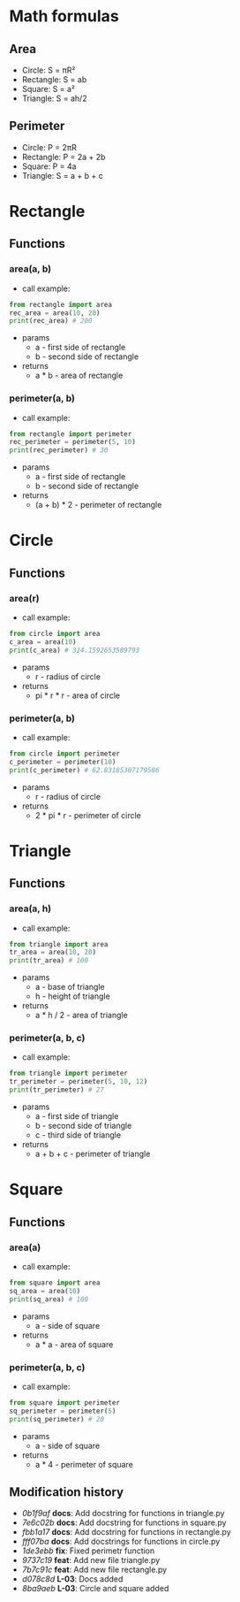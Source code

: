 # Math formulas
## Area
- Circle: S = πR²
- Rectangle: S = ab
- Square: S = a²
- Triangle: S = ah/2

## Perimeter
- Circle: P = 2πR
- Rectangle: P = 2a + 2b
- Square: P = 4a
- Triangle: S = a + b + c



# Rectangle
## Functions
### area(a, b)
   - call example: 
```python
from rectangle import area
rec_area = area(10, 20)
print(rec_area) # 200
```    
   - params
     - a - first side of rectangle 
     - b - second side of rectangle
   - returns
     - a * b - area of rectangle
### perimeter(a, b)
  - call example: 
```python
from rectangle import perimeter
rec_perimeter = perimeter(5, 10)
print(rec_perimeter) # 30
```    
   - params
     - a - first side of rectangle 
     - b - second side of rectangle
   - returns
     - (a + b) * 2 - perimeter of rectangle


# Circle
## Functions
### area(r)
  - call example: 
```python
from circle import area
c_area = area(10)
print(c_area) # 314.1592653589793
```    
   - params
     - r - radius of circle 
   - returns
     - pi * r * r - area of circle
### perimeter(a, b)
  - call example: 
```python
from circle import perimeter
c_perimeter = perimeter(10)
print(c_perimeter) # 62.83185307179586
```  
   - params
     - r - radius of circle 
   - returns
     - 2 * pi * r - perimeter of circle


# Triangle
## Functions
### area(a, h)
  - call example: 
```python
from triangle import area
tr_area = area(10, 20)
print(tr_area) # 100
```    
   - params
     - a - base of triangle 
     - h - height of triangle 
   - returns
     - a * h / 2 - area of triangle

### perimeter(a, b, c)
  - call example: 
```python
from triangle import perimeter
tr_perimeter = perimeter(5, 10, 12)
print(tr_perimeter) # 27
```  
   - params
     - a - first side of triangle 
     - b - second side of triangle
     - c - third side of triangle
   - returns
     - a + b + c - perimeter of triangle

# Square
## Functions
### area(a)
  - call example: 
```python
from square import area
sq_area = area(10)
print(sq_area) # 100
```    
   - params
     - a - side of square 
   - returns
     - a * a - area of square

### perimeter(a, b, c)
  - call example: 
```python
from square import perimeter
sq_perimeter = perimeter(5)
print(sq_perimeter) # 20
```  
   - params
     - a - side of square 
   - returns
     - a * 4 - perimeter of square

## Modification history
- _0b1f9af_ __docs__: Add docstring for functions in triangle.py
- _7e6c02b_ __docs__: Add docstring for functions in square.py
- _fbb1a17_ __docs__: Add docstring for functions in rectangle.py
- _fff07ba_ __docs__: Add docstrings for functions in circle.py
- _1de3ebb_ __fix__: Fixed perimetr function
- _9737c19_ __feat__: Add new file triangle.py
- _7b7c91c_ __feat__: Add new file rectangle.py
- _d078c8d_ __L-03__: Docs added
- _8ba9aeb_ __L-03__: Circle and square added

